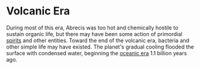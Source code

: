 # Volcanic Era

<meta property="og:description" content="During most of this era, Abrecis was too hot and chemically hostile to sustain organic life, but there may have been some action of primordial spirits and other entities.">

During most of this era, Abrecis was too hot and chemically hostile to sustain organic life, but there may have been some action of primordial [spirits](../../inhabitants/spirits/introduction.md) and other entities. Toward the end of the volcanic era, bacteria and other simple life may have existed. The planet's gradual cooling flooded the surface with condensed water, beginning the [oceanic era](oceanic.md) 1.1 billion years ago.